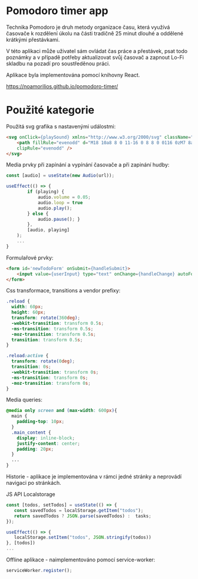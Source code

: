 # Pomodoro timer app
Technika Pomodoro je druh metody organizace času, která využívá časovače k rozdělení úkolu na části tradičně 25 minut dlouhé a oddělené krátkými přestávkami. 

V této aplikaci může uživatel sám ovládat čas práce a přestávek, psat todo poznámky a v případě potřeby aktualizovat svůj časovač a zapnout Lo-Fi skladbu na pozadí pro soustředěnou práci.

Aplikace byla implementována pomocí knihovny React.

https://noamorilios.github.io/pomodoro-timer/ 

# Použité kategorie

Použitá svg grafika s nastavenými událostmi: 
```html
<svg onClick={playSound} xmlns="http://www.w3.org/2000/svg" className="h-5 w-5" viewBox="0 0 20 20" fill="currentColor">
    <path fillRule="evenodd" d="M18 10a8 8 0 11-16 0 8 8 0 0116 0zM7 8a1 1 0 012 0v4a1 1 0 11-2 0V8zm5-1a1 1 0 00-1 1v4a1 1 0 102 0V8a1 1 0 00-1-1z" 
    clipRule="evenodd" />
</svg>
```
Media prvky při zapínání a vypínání časovače a při zapinání hudby:
```js
const [audio] = useState(new Audio(url));

useEffect(() => {
        if (playing) {
            audio.volume = 0.05;
            audio.loop = true
            audio.play();
        } else {
            audio.pause(); }
        },
        [audio, playing]
    );
    ...
}
```

Formulařové prvky:
```html
<form id='newTodoForm' onSubmit={handleSubmit}>
    <input value={userInput} type="text" onChange={handleChange} autoFocus required placeholder="Enter task..."/>
</form>
```
Css transformace, transitions a vendor prefixy:
```css
.reload {
  width: 60px;
  height: 60px;
  transform: rotate(360deg);
  -webkit-transition: transform 0.5s;
  -ms-transition: transform 0.5s;
  -moz-transition: transform 0.5s;
  transition: transform 0.5s;
}

.reload:active {
  transform: rotate(0deg);
  transition: 0s;
  -webkit-transition: transform 0s;
  -ms-transition: transform 0s;
  -moz-transition: transform 0s;
}
```
Media queries:
```css
@media only screen and (max-width: 600px){
  main {
    padding-top: 10px;
  }
  .main_content {
    display: inline-block;
    justify-content: center;
    padding: 20px;
  }
  ...
}
```
Historie - aplikace je implementována v rámci jedné stránky a neprovádí navigaci po stránkách.

JS API Localstorage
```js
const [todos, setTodos] = useState(() => {
   const savedTodos = localStorage.getItem("todos");
   return savedTodos ? JSON.parse(savedTodos) :  tasks;
});

useEffect(() => {
   localStorage.setItem("todos", JSON.stringify(todos))
}, [todos])
...
```
Offline aplikace - naimplementováno pomocí service-worker:
```js
serviceWorker.register();
```


